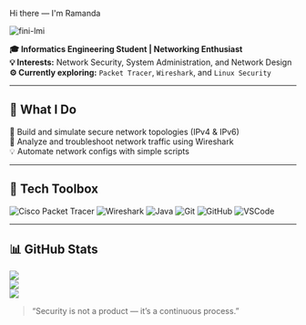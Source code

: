 <!-- README.md for Ramanda BP -->
Hi there — I'm Ramanda

![fini-lmi](https://github.com/user-attachments/assets/26a19dd0-75a1-4f07-80dd-49edba250a8f)

**🎓 Informatics Engineering Student | Networking Enthusiast**  
**💡 Interests:** Network Security, System Administration, and Network Design  
**⚙️ Currently exploring:** `Packet Tracer`, `Wireshark`, and `Linux Security`  

---

## 🧠 What I Do  
🚀 Build and simulate secure network topologies (IPv4 & IPv6)  
🧩 Analyze and troubleshoot network traffic using Wireshark  
💡 Automate network configs with simple scripts   

---

## 🧰 Tech Toolbox  
![Cisco Packet Tracer](https://img.shields.io/badge/Cisco_Packet_Tracer-1BA0D7?style=for-the-badge&logo=cisco&logoColor=white)
![Wireshark](https://img.shields.io/badge/Wireshark-1679A7?style=for-the-badge&logo=wireshark&logoColor=white)
![Java](https://img.shields.io/badge/Java-F80000?style=for-the-badge&logo=openjdk&logoColor=white)
![Git](https://img.shields.io/badge/Git-F05032?style=for-the-badge&logo=git&logoColor=white)
![GitHub](https://img.shields.io/badge/GitHub-181717?style=for-the-badge&logo=github&logoColor=white)
![VSCode](https://img.shields.io/badge/VS_Code-007ACC?style=for-the-badge&logo=visual-studio-code&logoColor=white)

---

## 📊 GitHub Stats  
![](https://github-readme-stats.vercel.app/api?username=Avichiss&show_icons=true&theme=radical)  
![](https://github-readme-streak-stats.herokuapp.com/?user=Avichiss&theme=radical)  
![](https://github-readme-stats.vercel.app/api/top-langs/?username=Avichiss&layout=compact&theme=radical)

> “Security is not a product — it’s a continuous process.”
